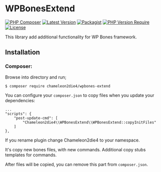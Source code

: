 # WPBonesExtend
[![PHP Composer](https://github.com/Chameleon2die4/WPBonesExtend/actions/workflows/php.yml/badge.svg)](https://github.com/Chameleon2die4/WPBonesExtend/actions/workflows/php.yml)
[![Latest Version](https://img.shields.io/github/v/tag/Chameleon2die4/WPBonesExtend?sort=semver&label=version)](https://github.com/Chameleon2die4/WPBonesExtend/)
[![Packagist](https://badgen.net/packagist/v/chameleon2die4/wpbones-extend/latest)](https://packagist.org/packages/chameleon2die4/WPBonesExtend/)
[![PHP Version Require](https://img.shields.io/badge/php-%3E=7.4-green.svg)](https://www.php.net/docs.php)
[![License](https://img.shields.io/badge/license-GPL3-blue.svg)](https://github.com/Chameleon2die4/WPBonesExtend/blob/master/LICENSE.md)

[//]: # ([![Packagist]&#40;https://img.shields.io/packagist/v/chameleon2die4/WPBonesExtend/&#41;]&#40;https://packagist.org/packages/chameleon2die4/WPBonesExtend/&#41;)

This library add additional functionality for WP Bones framework.

## Installation

### Composer:

Browse into directory and run;

```shell
$ composer require chameleon2die4/wpbones-extend
```

You can configure your `composer.json` to copy files when you update your dependencies:

```
...
"scripts": {
    "post-update-cmd": [
        "Chameleon2die4\\WPBonesExtend\\WPBonesExtend::copyInitFiles"
    ]
},
```

If you rename plugin change Chameleon2die4 to your namespace.

It's copy new bones files, with new commands. Additional copy stubs templates for commands.

After files will be copied, you can remove this part from `composer.json`.
